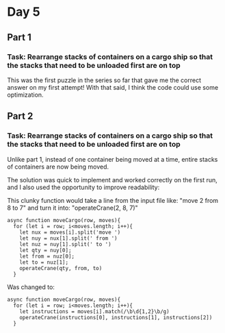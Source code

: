 # Day 5
## Part 1
### Task: Rearrange stacks of containers on a cargo ship so that the stacks that need to be unloaded first are on top
This was the first puzzle in the series so far that gave me the correct answer on my first attempt!
With that said, I think the code could use some optimization.

## Part 2
### Task: Rearrange stacks of containers on a cargo ship so that the stacks that need to be unloaded first are on top
Unlike part 1, instead of one container being moved at a time, entire stacks of containers are now being moved.

The solution was quick to implement and worked correctly on the first run, and I also used the opportunity to improve readability:

This clunky function would take a line from the input file like:
"move 2 from 8 to 7"
and turn it into:
"operateCrane(2, 8, 7)"
```
async function moveCargo(row, moves){
  for (let i = row; i<moves.length; i++){
    let nux = moves[i].split('move ')
    let nuy = nux[1].split(' from ')
    let nuz = nuy[1].split(' to ')
    let qty = nuy[0];
    let from = nuz[0];
    let to = nuz[1];
    operateCrane(qty, from, to)
  }
```
Was changed to:
```
async function moveCargo(row, moves){
  for (let i = row; i<moves.length; i++){
    let instructions = moves[i].match(/\b\d{1,2}\b/g)
    operateCrane(instructions[0], instructions[1], instructions[2])
  }
```
